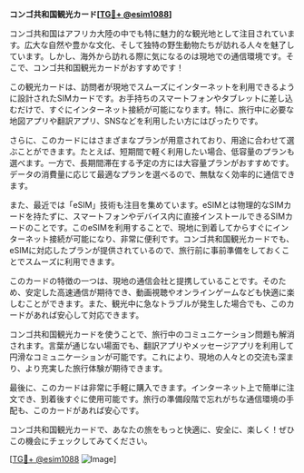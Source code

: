 **コンゴ共和国観光カード[[TG💪+ @esim1088](https://t.me/s/esim1088)]**

コンゴ共和国はアフリカ大陸の中でも特に魅力的な観光地として注目されています。広大な自然や豊かな文化、そして独特の野生動物たちが訪れる人々を魅了しています。しかし、海外から訪れる際に気になるのは現地での通信環境です。そこで、コンゴ共和国観光カードがおすすめです！

この観光カードは、訪問者が現地でスムーズにインターネットを利用できるように設計されたSIMカードです。お手持ちのスマートフォンやタブレットに差し込むだけで、すぐにインターネット接続が可能になります。特に、旅行中に必要な地図アプリや翻訳アプリ、SNSなどを利用したい方にはぴったりです。

さらに、このカードにはさまざまなプランが用意されており、用途に合わせて選ぶことができます。たとえば、短期間で軽く利用したい場合、低容量のプランも選べます。一方で、長期間滞在する予定の方には大容量プランがおすすめです。データの消費量に応じて最適なプランを選べるので、無駄なく効率的に通信できます。

また、最近では「eSIM」技術も注目を集めています。eSIMとは物理的なSIMカードを持たずに、スマートフォンやデバイス内に直接インストールできるSIMカードのことです。このeSIMを利用することで、現地に到着してからすぐにインターネット接続が可能になり、非常に便利です。コンゴ共和国観光カードでも、eSIMに対応したプランが提供されているので、旅行前に事前準備をしておくことでスムーズに利用できます。

このカードの特徴の一つは、現地の通信会社と提携していることです。そのため、安定した高速通信が期待でき、動画視聴やオンラインゲームなども快適に楽しむことができます。また、観光中に急なトラブルが発生した場合でも、このカードがあれば安心して対応できます。

コンゴ共和国観光カードを使うことで、旅行中のコミュニケーション問題も解消されます。言葉が通じない場面でも、翻訳アプリやメッセージアプリを利用して円滑なコミュニケーションが可能です。これにより、現地の人々との交流も深まり、より充実した旅行体験が期待できます。

最後に、このカードは非常に手軽に購入できます。インターネット上で簡単に注文でき、到着後すぐに使用可能です。旅行の準備段階で忘れがちな通信環境の手配も、このカードがあれば安心です。

コンゴ共和国観光カードで、あなたの旅をもっと快適に、安全に、楽しく！ぜひこの機会にチェックしてみてください。

[[TG💪+ @esim1088](https://t.me/s/esim1088) ![Image](https://i.postimg.cc/Y0z9fWf4/image.png)]